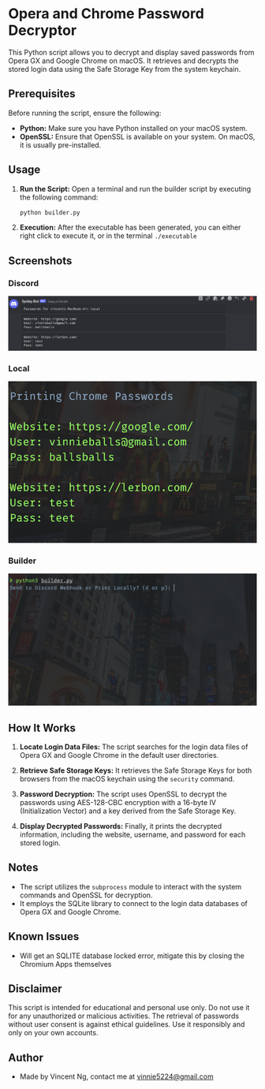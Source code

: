 # Opera and Chrome Password Decryptor

This Python script allows you to decrypt and display saved passwords from Opera GX and Google Chrome on macOS. It retrieves and decrypts the stored login data using the Safe Storage Key from the system keychain.

## Prerequisites

Before running the script, ensure the following:

- **Python:** Make sure you have Python installed on your macOS system.
- **OpenSSL:** Ensure that OpenSSL is available on your system. On macOS, it is usually pre-installed.

## Usage

1. **Run the Script:**
   Open a terminal and run the builder script by executing the following command:

   ```bash
   python builder.py
   ```

2. **Execution:**
  After the executable has been generated, you can either right click to execute it, or in the terminal ```./executable```

## Screenshots

### Discord

![Sending to Discord Hook](discord.png)

### Local

![Printing Locally](local.png)

### Builder

![Builder](builder.png)

## How It Works

1. **Locate Login Data Files:**
   The script searches for the login data files of Opera GX and Google Chrome in the default user directories.

2. **Retrieve Safe Storage Keys:**
   It retrieves the Safe Storage Keys for both browsers from the macOS keychain using the `security` command.

3. **Password Decryption:**
   The script uses OpenSSL to decrypt the passwords using AES-128-CBC encryption with a 16-byte IV (Initialization Vector) and a key derived from the Safe Storage Key.

4. **Display Decrypted Passwords:**
   Finally, it prints the decrypted information, including the website, username, and password for each stored login.

## Notes

- The script utilizes the `subprocess` module to interact with the system commands and OpenSSL for decryption.
- It employs the SQLite library to connect to the login data databases of Opera GX and Google Chrome.

## Known Issues

- Will get an SQLITE database locked error, mitigate this by closing the Chromium Apps themselves

## Disclaimer

This script is intended for educational and personal use only. Do not use it for any unauthorized or malicious activities. The retrieval of passwords without user consent is against ethical guidelines. Use it responsibly and only on your own accounts.

## Author

- Made by Vincent Ng, contact me at [vinnie5224@gmail.com](mailto:vinnie5224@gmail.com)
